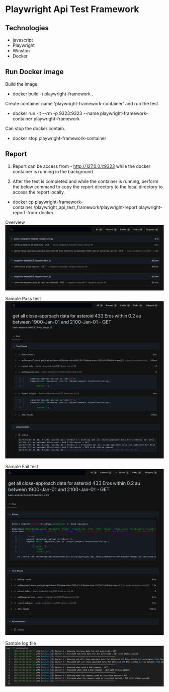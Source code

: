 # Playwright Api Test Framework

## Technologies
* javascript
* Playwright
* Winston
* Docker

## Run Docker image

Build the image.
* docker build -t playwright-framework .

Create container name 'playwright-framework-container' and run the test.
* docker run -it --rm -p 9323:9323 --name playwright-framework-container playwright-framework

Can stop the docker contain.
* docker stop playwright-framework-container 

## Report

1. Report can be access from - http://127.0.0.1:9323  while the docker container is running in the background

2. After the test is completed and while the container is running, perform the below command to copy the report directory to the local directory to access the report locally.
* docker cp playwright-framework-container:/playwright_api_test_framework/playwright-report playwright-report-from-docker

Overview
![img.png](report-screenshots/img.png)

Sample Pass test
![img_1.png](report-screenshots/img_1.png)

Sample Fail test
![img_3.png](report-screenshots/img_3.png)

Sample log file
![img_2.png](report-screenshots/img_2.png)
